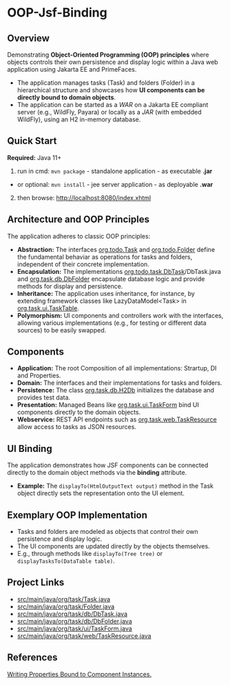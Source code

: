 # OOP-Jsf-Binding

## Overview

Demonstrating **Object-Oriented Programming (OOP) principles** where objects controls their own persistence and display logic within a Java web application using Jakarta EE and PrimeFaces.
* The application manages tasks (Task) and folders (Folder) in a hierarchical structure and showcases how **UI components can be directly bound to domain objects**.
* The application can be started as a *WAR* on a Jakarta EE compliant server (e.g., WildFly, Payara) or locally as a *JAR* (with embedded WildFly), using an H2 in-memory database.

## Quick Start
**Required:** Java 11+
1. run in cmd: ``mvn package`` - standalone application - as executable **.jar**
* or optional: ``mvn install`` - jee server application - as deployable  **.war** 
2. then browse: [http://localhost:8080/index.xhtml](http://localhost:8080/index.xhtml)

## **Architecture and OOP Principles**

The application adheres to classic OOP principles:

* **Abstraction:** The interfaces [org.todo.Task](https://github.com/andreas-wagner-dev/oop-jsf-binding/tree/main/src/main/java/org/todo/Task.java) and [org.todo.Folder](https://github.com/andreas-wagner-dev/oop-jsf-binding/tree/main/src/main/java/org/todo.Folder.java) define the fundamental behaviar as operations for tasks and folders, independent of their concrete implementation.  
* **Encapsulation:** The implementations [org.todo.task.DbTask](https://github.com/andreas-wagner-dev/oop-jsf-binding/tree/main/src/main/java/org/todo)/DbTask.java  and [org.task.db.DbFolder](https://www.google.com/search?q=src/main/java/org/task/db/DbFolder.java) encapsulate database logic and provide methods for display and persistence.  
* **Inheritance:** The application uses inheritance, for instance, by extending framework classes like LazyDataModel\<Task\> in [org.task.ui.TaskTable](https://www.google.com/search?q=src/main/java/org/task/ui/TaskTable.java).  
* **Polymorphism:** UI components and controllers work with the interfaces, allowing various implementations (e.g., for testing or different data sources) to be easily swapped.

## **Components**

* **Application:** The root Composition of all implementations: Strartup, DI and Properties.  
* **Domain:** The interfaces and their implementations for tasks and folders.  
* **Persistence:** The class [org.task.db.H2Db](https://www.google.com/search?q=src/main/java/org/task/db/H2Db.java) initializes the database and provides test data.  
* **Presentation:** Managed Beans like [org.task.ui.TaskForm](https://www.google.com/search?q=src/main/java/org/task/ui/TaskForm.java) bind UI components directly to the domain objects.  
* **Webservice:** REST API endpoints such as [org.task.web.TaskResource](https://www.google.com/search?q=src/main/java/org/task/web/TaskResource.java) allow access to tasks as JSON resources.

## **UI Binding**

The application demonstrates how JSF components can be connected directly to the domain object methods via the **binding** attribute.

* **Example:** The `displayTo(HtmlOutputText output)` method in the Task object directly sets the representation onto the UI element.

## **Exemplary OOP Implementation**

* Tasks and folders are modeled as objects that control their own persistence and display logic.  
* The UI components are updated directly by the objects themselves.  
* E.g., through methods like `displayTo(Tree tree)` or `displayTasksTo(DataTable table)`.


## **Project Links**
* [src/main/java/org/task/Task.java](https://www.google.com/search?q=src/main/java/org/task/Task.java)  
* [src/main/java/org/task/Folder.java](https://www.google.com/search?q=src/main/java/org/task/Folder.java)  
* [src/main/java/org/task/db/DbTask.java](https://www.google.com/search?q=src/main/java/org/task/db/DbTask.java)  
* [src/main/java/org/task/db/DbFolder.java](https://www.google.com/search?q=src/main/java/org/task/db/DbFolder.java)  
* [src/main/java/org/task/ui/TaskForm.java](https://www.google.com/search?q=src/main/java/org/task/ui/TaskForm.java)  
* [src/main/java/org/task/web/TaskResource.java](https://www.google.com/search?q=src/main/java/org/task/web/TaskResource.java)

## **References**

[Writing Properties Bound to Component Instances.](https://javaee.github.io/tutorial/jsf-develop002.html)


